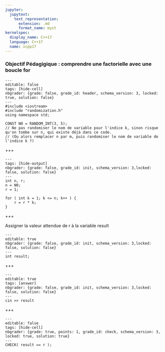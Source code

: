 ```yaml
---
jupyter:
  jupytext:
    text_representation:
      extension: .md
      format_name: myst
kernelspec:
  display_name: C++17
  language: C++17
  name: xcpp17
---
```


### Objectif Pédagigique : comprendre une factorielle avec une boucle for

```{code-cell} c++
---
editable: false
tags: [hide-cell]
nbgrader: {grade: false, grade_id: header, schema_version: 3, locked: true, solution: false}
---
#include <iostream>
#include "randomization.h"
using namespace std;

CONST N0 = RANDOM_INT(3, 5);
// Ne pas randomiser le nom de variable pour l'indice k, sinon risque qu'on tombe sur n, qui existe déjà dans ce code.
// (Ou alors remplacer n par m, puis randomiser le nom de variable de l'indice k ?)
```

+++

```{code-cell} c++
---
tags: [hide-output]
nbgrader: {grade: false, grade_id: init, schema_version: 3,locked: false, solution: false}
---
int n, r;
n = N0;
r = 1;

for ( int k = 1; k <= n; k++ ) {
    r = r * k;
}
```

+++

Assigner la valeur attendue de r à la variable result
```{code-cell} c++
---
editable: true
nbgrader: {grade: false, grade_id: init, schema_version: 3,locked: false, solution: false}
---
int result;
```

+++

```{code-cell} c++
---
editable: true
tags: [answer]
nbgrader: {grade: false, grade_id: init, schema_version: 3,locked: false, solution: false}
---
cin >> result
```

+++

```{code-cell} c++
---
editable: false
tags: [hide-cell]
nbgrader: {grade: true, points: 1, grade_id: check, schema_version: 3, locked: true, solution: true}
---
CHECK( result == r );
```
